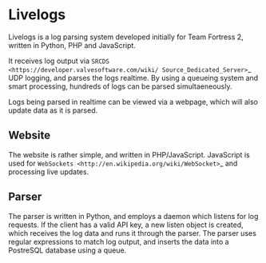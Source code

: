 Livelogs
========

Livelogs is a log parsing system developed initially for Team Fortress 2,
written in Python, PHP and JavaScript.

It receives log output via `SRCDS <https://developer.valvesoftware.com/wiki/
Source_Dedicated_Server>`_ UDP logging, and parses the logs realtime. By
using a queueing system and smart processing, hundreds of logs can be parsed
simultaeneously. 

Logs being parsed in realtime can be viewed via a webpage, which will also 
update data as it is parsed.

Website
-------

The website is rather simple, and written in PHP/JavaScript. JavaScript is
used for `WebSockets <http://en.wikipedia.org/wiki/WebSocket>`_ and processing 
live updates.

Parser
------
The parser is written in Python, and employs a daemon which listens for 
log requests. If the client has a valid API key, a new listen object is
created, which receives the log data and runs it through the parser. The
parser uses regular expressions to match log output, and inserts the data
into a PostreSQL database using a queue.


